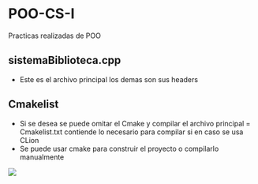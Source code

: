 # POO-CS-I
Practicas realizadas de POO 

## sistemaBiblioteca.cpp
- Este es el archivo principal los demas son sus headers
## Cmakelist
- Si se desea se puede omitar el Cmake y compilar el archivo principal 
= Cmakelist.txt contiende lo necesario para compilar si en caso se usa CLion
- Se puede usar cmake para construir el proyecto o compilarlo manualmente

![](https://drive.google.com/uc?id=1kLIpTILLfrWfltLpnoEIXflH9DA3K48V)
